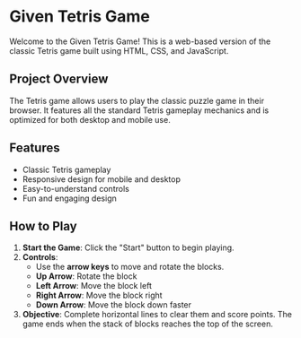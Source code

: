 # Given Tetris Game

Welcome to the Given Tetris Game! This is a web-based version of the classic Tetris game built using HTML, CSS, and JavaScript.

## Project Overview

The Tetris game allows users to play the classic puzzle game in their browser. It features all the standard Tetris gameplay mechanics and is optimized for both desktop and mobile use.

## Features
- Classic Tetris gameplay
- Responsive design for mobile and desktop
- Easy-to-understand controls
- Fun and engaging design

## How to Play

1. **Start the Game**: Click the "Start" button to begin playing.
2. **Controls**:
   - Use the **arrow keys** to move and rotate the blocks.
   - **Up Arrow**: Rotate the block
   - **Left Arrow**: Move the block left
   - **Right Arrow**: Move the block right
   - **Down Arrow**: Move the block down faster
3. **Objective**: Complete horizontal lines to clear them and score points. The game ends when the stack of blocks reaches the top of the screen.
